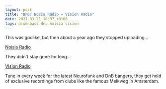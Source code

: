 ```yaml
---
layout: post
title: "DnB: Nosia Radio = Vision Radio"
date: 2021-03-21 18:37 +0100
tags: drumnbass dnb noisia vision
---
```


This was godlike, but then about a year ago they stopped uploading...

[Noisia Radio](https://www.youtube.com/c/NoisiaRadio/)

They didn't stay gone for long...

[Vision Radio](https://www.youtube.com/c/visionrecs)

Tune in every week for the latest Neurofunk and DnB bangers, they get hold of exclusive recordings from clubs like the famous Melkweg in Amsterdam.
